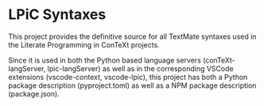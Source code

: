 # LPiC Syntaxes

This project provides the definitive source for all TextMate syntaxes used in
the Literate Programming in ConTeXt projects.

Since it is used in both the Python based language servers (conTeXt-langServer,
lpic-langServer) as well as in the corresponding VSCode extensions
(vscode-context, vscode-lpic), this project has both a Python package
description (pyproject.toml) as well as a NPM package description
(package.json).
